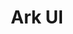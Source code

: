 ---
codehost: https://github.com/chakra-ui/ark
logohandle: ark-ui
sort: arkui
title: Ark UI
twitter: https://x.com/ark_ui_
website: https://ark-ui.com/
---